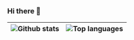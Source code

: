 ### Hi there 👋

<!--
**Baptajck/Baptajck** is a ✨ _special_ ✨ repository because its `README.md` (this file) appears on your GitHub profile.

Here are some ideas to get you started:

- 🔭 I’m currently working on ...
- 🌱 I’m currently learning ...
- 👯 I’m looking to collaborate on ...
- 🤔 I’m looking for help with ...
- 💬 Ask me about ...
- 📫 How to reach me: ...
- 😄 Pronouns: ...
- ⚡ Fun fact: ...
-->

|![Github stats](https://github-readme-stats.vercel.app/api?username=baptajck&show_icons=true&count_private=true)|![Top languages](https://github-readme-stats.vercel.app/api/top-langs/?username=baptajck&hide=html)|
|-|-|
